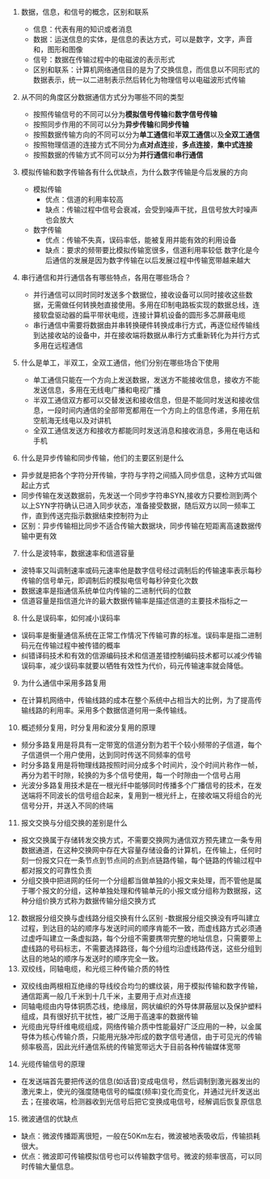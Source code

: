 1. 数据，信息，和信号的概念，区别和联系
    - 信息：代表有用的知识或者消息
    - 数据：运送信息的实体，是信息的表达方式，可以是数字，文字，声音和，图形和图像
    - 信号：数据在传输过程中的电磁波的表示形式
    - 区别和联系：计算机网络通信目的是为了交换信息，而信息以不同形式的数据表示，统一以二进制表示然后转化为物理信号以电磁波形式传输
    
2. 从不同的角度区分数据通信方式分为哪些不同的类型
    - 按照传输信号的不同可以分为**模拟信号传输**和**数字信号传输**
    - 按照同步作用的不同可以分为**异步传输**和**同步传输**
    - 按照数据传输方向的不同可以分为**单工通信**和**半双工通信**以及**全双工通信**
    - 按照物理信道的连接方式不同分为**点对点连**接，**多点连接**，**集中式连接**
    - 按照数据的传输方式不同可以分为**并行通信**和**串行通信**
    
3. 模拟传输和数字传输各有什么优缺点，为什么数字传输是今后发展的方向
    - 模拟传输
        - 优点：信道的利用率较高
        - 缺点：传输过程中信号会衰减，会受到噪声干扰，且信号放大时噪声也会放大
    - 数字传输
        - 优点：传输不失真，误码率低，能被复用并能有效的利用设备
        - 缺点：要求的频带要比模拟传输宽很多，信道利用率较低
    数字化是今后通信的发展是因为数字传输在以后发展过程中传输宽带越来越大
4. 串行通信和并行通信各有哪些特点，各用在哪些场合？
    - 并行通信可以同时同时发送多个数据位，接收设备可以同时接收这些数据，无需做任何转换尅直接使用。多用在印制电路板实现的数据总线，连接软盘驱动器的扁平带状电缆，连接计算机设备的圆形多芯屏蔽电缆
    - 串行通信中需要将数据由并串转换硬件转换成串行方式，再逐位经传输线到达接收站的设备中，并在接收端将数据从串行方式重新转化为并行方式多用在远程通信
5.  什么是单工，半双工，全双工通信，他们分别在哪些场合下使用
    - 单工通信只能在一个方向上发送数据，发送方不能接收信息，接收方不能发送信息，多用在无线电广播和电视广播
    - 半双工通信双方都可以交替发送和接收信息，但是不能同时发送和接收信息，一段时间内通信的全部带宽都用在一个方向上的信息传递，多用在航空航海无线电以及对讲机
    - 全双工通信发送方和接收方都能同时发送消息和接收消息，多用在电话和手机
6.  什么是异步传输和同步传输，他们的主要区别是什么
   - 异步就是把各个字符分开传输，字符与字符之间插入同步信息，这种方式叫做起止方式
   - 同步传输在发送数据前，先发送一个同步字符串SYN,接收方只要检测到两个以上SYN字符确认已进入同步状态，准备接受数据，随后双方以同一频率工作，直到传送完指示数据结束控制符为止
   - 区别：异步传输相比同步不适合传输大数据块，同步传输在短距离高速数据传输中更有效
7.  什么是波特率，数据速率和信道容量
   - 波特率又叫调制速率或码元速率他是数字信号经过调制后的传输速率表示每秒传输的信号单元，即调制后的模拟电信号每秒钟变化次数
   - 数据速率是指通信系统单位内传输的二进制代码的位数
   - 信道容量是指信道允许的最大数据传输率是描述信道的主要技术指标之一
8.  什么是误码率，如何减小误码率
   - 误码率是衡量通信系统在正常工作情况下传输可靠的标准。误码率是指二进制码元在传输过程中被传错的概率
   - 纠错译码技术和有效的信源编码技术和信道差错控制编码技术都可以减少传输误码率，减少误码率就要以牺牲有效性为代价，码元传输速率就会降低。
9.  为什么通信中采用多路复用
   - 在计算机网络中，传输线路的成本在整个系统中占相当大的比例，为了提高传输线路的利用率。采用多个数据信道何用一条传输线。
10.  概述频分复用，时分复用和波分复用的原理
   - 频分多路复用是将具有一定带宽的信道分割为若干个较小频带的子信道，每个子信道供一个用户使用，达到同时传送不同频率的信号
   - 时分多路复用是将物理线路按照时间分成多个时间片，没个时间片称作一帧，再分为若干时隙，轮换的为多个信号使用，每一个时隙由一个信号占用
   - 光波分多路复用技术是在一根光纤中能够同时传播多个广播信号的技术，在发送端将不同波长的信号组合起来，复用到一根光纤上，在接收端又将组合的光信号分开，并送入不同的终端
11.  报文交换与分组交换的差别是什么
   - 报文交换属于存储转发交换方式，不需要交换网为通信双方预先建立一条专用数据通道，在这种交换网中存在大容量存储设备的计算机，在传输上，任何时刻一份报文只在一条节点到节点间的点到点链路传输，每个链路的传输过程中都对报文的可靠性负责
   - 分组交换中把进网的任何一个分组都当做单独的小报文来处理，而不管他是属于哪个报文的分组，这种单独处理和传输单元的小报文或分组称为数据报，这种分组价换方式称为数据传输分组交换方式
12.  数据报分组交换与虚线路分组交换有什么区别
   -数据报分组交换没有呼叫建立过程，到达目的站的顺序与发送时间的顺序肯能不一致，而虚线路方式必须通过虚呼叫建立一条虚拟路，每个分组不需要携带完整的地址信息，只需要带上虚线路的号码标志，不需要选择路径，每个分组均沿虚线路传送，这些分组到达目的地站的顺序与发送时的顺序完全一致。
13.  双绞线，同轴电缆，和光缆三种传输介质的特性
  - 双绞线由两根相互绝缘的导线绞合均匀的螺纹装，用于模拟传输和数字传输，通信距离一般几千米到十几千米，主要用于点对点连接 
  - 同轴电缆由内导体铜质芯线，绝缘层，网状编织的外导体屏蔽层以及保护塑料组成，具有很好抗干扰性，被广泛用于高速率的数据传输
  - 光缆由光导纤维电缆组成，网络传输介质中性能最好广泛应用的一种，以金属导体为核心传输介质，只能用光脉冲形成的数字信号通信，由于可见光的传输频率极高，因此光纤通信系统的传输宽带远大于目前各种传输媒体宽带
14. 光缆传输信号的原理
  -  在发送端首先要把传送的信息(如话音)变成电信号，然后调制到激光器发出的激光束上，使光的强度随电信号的幅度(频率)变化而变化，并通过光纤发送出去；在接收端，检测器收到光信号后把它变换成电信号，经解调后恢复原信息
15. 微波通信的优缺点
  - 缺点：微波传播距离很短，一般在50Km左右，微波被地表吸收后，传输损耗很大。
  - 优点：微波即可传输模拟信号也可以传输数字信号。微波的频率很高，可以同时传输大量信息。